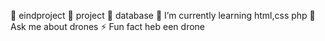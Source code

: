 🔭 eindproject
👯 project
🤝 database
🌱 I’m currently learning html,css php
💬 Ask me about drones
⚡ Fun fact heb een drone
